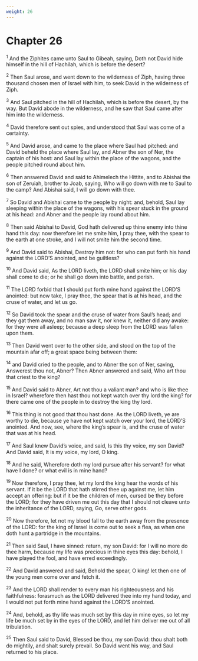 ```yaml
---
weight: 26
---
```


# Chapter 26

<sup>1</sup> And the Ziphites came unto Saul to Gibeah, saying, Doth not David hide himself in the hill of Hachilah, which is before the desert? 

<sup>2</sup> Then Saul arose, and went down to the wilderness of Ziph, having three thousand chosen men of Israel with him, to seek David in the wilderness of Ziph. 

<sup>3</sup> And Saul pitched in the hill of Hachilah, which is before the desert, by the way. But David abode in the wilderness, and he saw that Saul came after him into the wilderness. 

<sup>4</sup> David therefore sent out spies, and understood that Saul was come of a certainty. 

<sup>5</sup> And David arose, and came to the place where Saul had pitched: and David beheld the place where Saul lay, and Abner the son of Ner, the captain of his host: and Saul lay within the place of the wagons, and the people pitched round about him. 

<sup>6</sup> Then answered David and said to Ahimelech the Hittite, and to Abishai the son of Zeruiah, brother to Joab, saying, Who will go down with me to Saul to the camp? And Abishai said, I will go down with thee. 

<sup>7</sup> So David and Abishai came to the people by night: and, behold, Saul lay sleeping within the place of the wagons, with his spear stuck in the ground at his head: and Abner and the people lay round about him. 

<sup>8</sup> Then said Abishai to David, God hath delivered up thine enemy into thine hand this day: now therefore let me smite him, I pray thee, with the spear to the earth at one stroke, and I will not smite him the second time. 

<sup>9</sup> And David said to Abishai, Destroy him not: for who can put forth his hand against the LORD’S anointed, and be guiltless? 

<sup>10</sup> And David said, As the LORD liveth, the LORD shall smite him; or his day shall come to die; or he shall go down into battle, and perish. 

<sup>11</sup> The LORD forbid that I should put forth mine hand against the LORD’S anointed: but now take, I pray thee, the spear that is at his head, and the cruse of water, and let us go. 

<sup>12</sup> So David took the spear and the cruse of water from Saul’s head; and they gat them away, and no man saw it, nor knew it, neither did any awake: for they were all asleep; because a deep sleep from the LORD was fallen upon them. 

<sup>13</sup> Then David went over to the other side, and stood on the top of the mountain afar off; a great space being between them: 

<sup>14</sup> and David cried to the people, and to Abner the son of Ner, saving, Answerest thou not, Abner? Then Abner answered and said, Who art thou that criest to the king? 

<sup>15</sup> And David said to Abner, Art not thou a valiant man? and who is like thee in Israel? wherefore then hast thou not kept watch over thy lord the king? for there came one of the people in to destroy the king thy lord. 

<sup>16</sup> This thing is not good that thou hast done. As the LORD liveth, ye are worthy to die, because ye have not kept watch over your lord, the LORD’S anointed. And now, see, where the king’s spear is, and the cruse of water that was at his head. 

<sup>17</sup> And Saul knew David’s voice, and said, Is this thy voice, my son David? And David said, It is my voice, my lord, O king. 

<sup>18</sup> And he said, Wherefore doth my lord pursue after his servant? for what have I done? or what evil is in mine hand? 

<sup>19</sup> Now therefore, I pray thee, let my lord the king hear the words of his servant. If it be the LORD that hath stirred thee up against me, let him accept an offering: but if it be the children of men, cursed be they before the LORD; for they have driven me out this day that I should not cleave unto the inheritance of the LORD, saying, Go, serve other gods. 

<sup>20</sup> Now therefore, let not my blood fall to the earth away from the presence of the LORD: for the king of Israel is come out to seek a flea, as when one doth hunt a partridge in the mountains. 

<sup>21</sup> Then said Saul, I have sinned: return, my son David: for I will no more do thee harm, because my life was precious in thine eyes this day: behold, I have played the fool, and have erred exceedingly. 

<sup>22</sup> And David answered and said, Behold the spear, O king! let then one of the young men come over and fetch it. 

<sup>23</sup> And the LORD shall render to every man his righteousness and his faithfulness: forasmuch as the LORD delivered thee into my hand today, and I would not put forth mine hand against the LORD’S anointed. 

<sup>24</sup> And, behold, as thy life was much set by this day in mine eyes, so let my life be much set by in the eyes of the LORD, and let him deliver me out of all tribulation. 

<sup>25</sup> Then Saul said to David, Blessed be thou, my son David: thou shalt both do mightily, and shalt surely prevail. So David went his way, and Saul returned to his place. 


